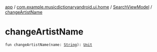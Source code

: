[app](../../index.md) / [com.example.musicdictionaryandroid.ui.home](../index.md) / [SearchViewModel](index.md) / [changeArtistName](./change-artist-name.md)

# changeArtistName

`fun changeArtistName(name: `[`String`](https://kotlinlang.org/api/latest/jvm/stdlib/kotlin/-string/index.html)`): `[`Unit`](https://kotlinlang.org/api/latest/jvm/stdlib/kotlin/-unit/index.html)